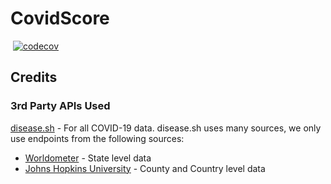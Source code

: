 # CovidScore

[![<CircleCI>](https://circleci.com/gh/dansjack/covid-score-app.svg?style=svg)](https://app.circleci.com/pipelines/github/dansjack/covid-score-app)
[![codecov](https://codecov.io/gh/dansjack/covid-score-app/branch/main/graph/badge.svg?token=43hz1lwtfe)](https://codecov.io/gh/dansjack/covid-score-app/)


## Credits
### 3rd Party APIs Used
[disease.sh](https://github.com/disease-sh/API) - For all COVID-19 data. disease.sh uses many sources, we only use endpoints from the following sources: 
* [Worldometer](https://www.worldometers.info/coronavirus/) - State level data
* [Johns Hopkins University](https://coronavirus.jhu.edu/) - County and Country level data
